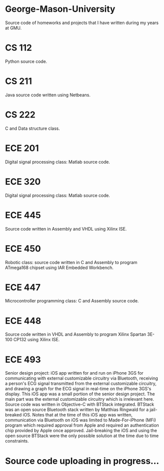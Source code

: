 # George-Mason-University
Source code of homeworks and projects that I have written during my years at GMU.

# CS 112
Python source code.

# CS 211
Java source code written using Netbeans.

# CS 222
C and Data structure class.

# ECE 201
Digital signal processing class: Matlab source code.

# ECE 320
Digital signal processing class: Matlab source code.

# ECE 445
Source code written in Assembly and VHDL using Xilinx ISE.

# ECE 450
Robotic class: source code written in C and Assembly to program ATmega168 chipset using IAR Embedded Workbench.

# ECE 447
Microcontroller programming class: C and Assembly source code.

# ECE 448
Source code written in VHDL and Assembly to program Xilinx Spartan 3E-100 CP132 using Xilinx ISE.

# ECE 493
Senior design project:
iOS app written for and run on iPhone 3GS for communicating with external customizable circuitry via Bluetooth, receiving a person's ECG signal transmitted from the external customizable circuitry, and drawing a graph for the ECG signal in real-time on the iPhone 3GS's display. This iOS app was a small portion of the senior design project. The main part was the external customizable circuitry which is irrelevant here.
Source code was written in Objective-C with BTStack integrated. BTStack was an open source Bluetooth stack written by Matthias Ringwald for a jail-breaked iOS. Notes that at the time of this iOS app was written, communication via Bluetooth on iOS was limited to Made-For-iPhone (MFi) program which required approval from Apple and required an authentication chip provided by Apple once approved. Jail-breaking the iOS and using the open source BTStack were the only possible solution at the time due to time constraints. 


# Source code uploading in progress...
